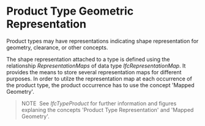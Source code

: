 Product Type Geometric Representation
=====================================

Product types may have representations indicating shape representation for geometry, clearance, or other concepts.

The shape representation attached to a type is defined using the relationship _RepresentationMaps_ of data type _IfcRepresentationMap_. It provides the means to store several representation maps for different purposes. In order to utilze the representation map at each occurrence of the product type, the product occurrence has to use the concept 'Mapped Geometry'.

> NOTE&nbsp; See _IfcTypeProduct_ for further information and figures explaning the concepts 'Product Type Representation' and 'Mapped Geometry'.

